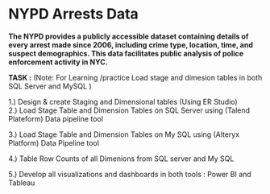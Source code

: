 # NYPD Arrests Data 
<b> The NYPD provides a publicly accessible dataset containing details of every arrest made since 2006, including crime type, location, time, and suspect demographics. This data facilitates public analysis of police enforcement activity in NYC. </b>

**TASK :**
(Note: For Learning /practice Load  stage and dimesion tables in both SQL Server and MySQL )

 1.) Design & create Staging and Dimensional tables (Using ER Studio)<br>
 2.) Load Stage Table and Dimension Tables on SQL Server using (Talend Plateform) Data pipeline tool<br>
 
 3.) Load Stage Table and Dimension Tables on My SQL using (Alteryx Platform) Data Pipeline tool<br>
 
 4.) Table Row Counts of all Dimenions from SQL server and My SQL<br>
 
 5.) Develop all visualizations and dashboards in both tools : Power BI and Tableau<br>




